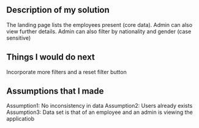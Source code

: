 ## Description of my solution

The landing page lists the employees present (core data). Admin can also view further details.
Admin can also filter by nationality and gender (case sensitive)

## Things I would do next

Incorporate more filters and a reset filter button

## Assumptions that I made

Assumption1: No inconsistency in data
Assumption2: Users already exists
Assumption3: Data set is that of an employee and an admin is viewing the applicatiob
